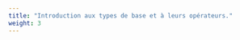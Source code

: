 ```yaml
---
title: "Introduction aux types de base et à leurs opérateurs."
weight: 3
---
```


<!-- Ajoutez ici le contenu HTML de l'activité 2.3 -->
